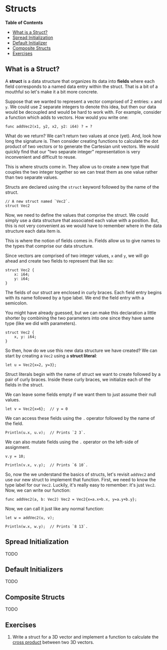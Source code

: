 # Structs

**Table of Contents**

- [What is a Struct?](#struct-intro)
- [Spread Initialization](#spread-init)
- [Default Initializer](#default-init)
- [Composite Structs](#composite-structs)
- [Exercises](#exercises)

## <a name="struct-intro"/> What is a Struct?

A **struct** is a data structure that organizes its data into **fields** where
each field corresponds to a named data entry within the struct.  That is a bit
of a mouthful so let's make it a bit more concrete.

Suppose that we wanted to represent a vector comprised of 2 entries: `x` and `y`.
We could use 2 separate integers to denote this idea, but then our data would be
decoupled and would be hard to work with.  For example, consider a function which adds
to vectors.  How would you write one:

    func addVec2(x1, y2, x2, y2: i64) ? = ?

What do we return?  We can't return two values at once (yet).  And, look how
long the signature is.  Then consider creating functions to calculate the dot
product of two vectors or to generate the Cartesian unit vectors.  We would
quickly find that our "two separate integer" representation is very inconvenient
and difficult to reuse.

This is where structs come in.  They allow us to create a new type that couples the
two integer together so we can treat them as one value rather than two separate
values.

Structs are declared using the `struct` keyword followed by the name of the struct.

    // A new struct named `Vec2`.
    struct Vec2

Now, we need to define the values that comprise the struct.  We could simply use
a data structure that associated each value with a position.  But, this is not
very convenient as we would have to remember where in the data structure each
data item is.  

This is where the notion of fields comes in.  Fields allow us to give names to
the types that comprise our data structure.

Since vectors are comprised of two integer values, `x` and `y`, we will go ahead
and create two fields to represent that like so:

    struct Vec2 {
        x: i64;
        y: i64;
    }

The fields of our struct are enclosed in curly braces.  Each field entry begins with
its name followed by a type label.  We end the field entry with a semicolon.  

You might have already guessed, but we can make this declaration a little
shorter by combining the two parameters into one since they have same type (like
we did with parameters).

    struct Vec2 {
        x, y: i64;
    }

So then, how do we use this new data structure we have created?  We can start by
creating a `Vec2` using a **struct literal**:

    let u = Vec2{x=2, y=3};

Struct literals begin with the name of struct we want to create followed by a
pair of curly braces.  Inside these curly braces, we initialize each of the
fields in the struct.

We can leave some fields empty if we want them to just assume their null values.

    let v = Vec2{x=6};  // y = 0

We can access these fields using the `.` operator followed by the name of the
field.

    Println(u.x, u.v);  // Prints `2 3`.

We can also mutate fields using the `.` operator on the left-side of assignment.

    v.y = 10;

    Println(v.x, v.y);  // Prints `6 10`.

So, now the we understand the basics of structs, let's revisit `addVec2` and use
our new struct to implement that function.  First, we need to know the type label
for our `Vec2`.  Luckily, it's really easy to remember: it's just `Vec2`.  Now,
we can write our function:

    func addVec2(a, b: Vec2) Vec2 = Vec2{x=a.x+b.x, y=a.y+b.y};

Now, we can call it just like any normal function:

    let w = addVec2(u, v);

    Println(w.x, w.y);  // Prints `8 13`.

## <a name="spread-init"/> Spread Initialization

TODO

## <a name="default-init"/> Default Initializers

TODO

## <a name="composite-structs"/> Composite Structs

TODO

## <a name="exercises"> Exercises

1. Write a struct for a 3D vector and implement a function to calculate the
   [cross product](https://en.wikipedia.org/wiki/Cross_product) between two 3D
   vectors.